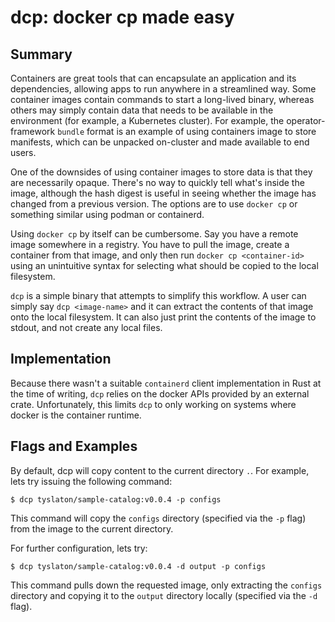 # dcp: docker cp made easy

## Summary

Containers are great tools that can encapsulate an application and its dependencies,
allowing apps to run anywhere in a streamlined way. Some container images contain
commands to start a long-lived binary, whereas others may simply contain data
that needs to be available in the environment (for example, a Kubernetes cluster).
For example, the operator-framework `bundle` format is an example of using
containers image to store manifests, which can be unpacked on-cluster and made
available to end users.

One of the downsides of using container images to store data is that they are
necessarily opaque. There's no way to quickly tell what's inside the image, although
the hash digest is useful in seeing whether the image has changed from a previous
version. The options are to use `docker cp` or something similar using podman
or containerd.

Using `docker cp` by itself can be cumbersome. Say you have a remote image
somewhere in a registry. You have to pull the image, create a container from that
image, and only then run `docker cp <container-id>` using an unintuitive syntax for selecting
what should be copied to the local filesystem.

`dcp` is a simple binary that attempts to simplify this workflow. A user can simply
say `dcp <image-name>` and it can extract the contents of that image onto the
local filesystem. It can also just print the contents of the image to stdout, and
not create any local files.

## Implementation

Because there wasn't a suitable `containerd` client implementation in Rust at the time
of writing, `dcp` relies on the docker APIs provided by an external crate. Unfortunately,
this limits `dcp` to only working on systems where docker is the container runtime.

## Flags and Examples

By default, dcp will copy content to the current directory `.`. For example, lets
try issuing the following command:

```
$ dcp tyslaton/sample-catalog:v0.0.4 -p configs
```

This command will copy the `configs` directory (specified via the `-p` flag) from the image to the current directory.

For further configuration, lets try:

```
$ dcp tyslaton/sample-catalog:v0.0.4 -d output -p configs
```

This command pulls down the requested image, only extracting
the `configs` directory and copying it to the `output` directory
locally (specified via the `-d` flag). 
